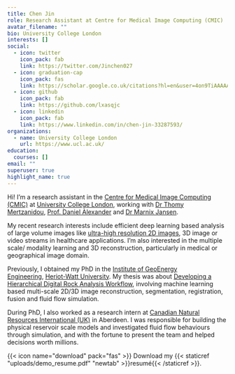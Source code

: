 ```yaml
---
title: Chen Jin
role: Research Assistant at Centre for Medical Image Computing (CMIC)
avatar_filename: ""
bio: University College London
interests: []
social:
  - icon: twitter
    icon_pack: fab
    link: https://twitter.com/Jinchen027
  - icon: graduation-cap
    icon_pack: fas
    link: https://scholar.google.co.uk/citations?hl=en&user=4on9TiAAAAAJ
  - icon: github
    icon_pack: fab
    link: https://github.com/lxasqjc
  - icon: linkedin
    icon_pack: fab
    link: https://www.linkedin.com/in/chen-jin-33287593/
organizations:
  - name: University College London
    url: https://www.ucl.ac.uk/
education:
  courses: []
email: ""
superuser: true
highlight_name: true
---
```

Hi! I’m a research assistant in the [Centre for Medical Image Computing (CMIC)](https://www.ucl.ac.uk/medical-image-computing/) at [University College London](https://www.ucl.ac.uk/), working with [Dr Thomy Mertzanidou](http://www0.cs.ucl.ac.uk/staff/T.Mertzanidou/), [Prof. Daniel Alexander](http://www0.cs.ucl.ac.uk/staff/d.alexander/) and [Dr Marnix Jansen](https://iris.ucl.ac.uk/iris/browse/profile?upi=MJJAN31).

My recent research interests include efficient deep learning based analysis of large volume images like [ultra-high resolution 2D images](https://arxiv.org/abs/2007.15124), 3D image or video streams in healthcare applications. I’m also interested in the multiple scale/ modality learning and 3D reconstruction, particularly in medical or geographical image domain.

Previously, I obtained my PhD in the [Institute of GeoEnergy Engineering](https://www.hw.ac.uk/uk/schools/energy-geoscience-infrastructure-society/research/ige.htm/), [Heriot-Watt University](https://www.hw.ac.uk/). My thesis was about [Developing a Hierarchical Digital Rock Analysis Workflow](https://core.ac.uk/download/pdf/199293389.pdf), involving machine learning based multi-scale 2D/3D image reconstruction, segmentation, registration, fusion and fluid flow simulation.

During PhD, I also worked as a research intern at [Canadian Natural Resources International (UK)](https://www.cnrl.com/) in Aberdeen. I was responsible for building the physical reservoir scale models and investigated fluid flow behaviours through simulation, and with the fortune to present the team and helped decisions worth millions.

{{< icon name="download" pack="fas" >}} Download my {{< staticref "uploads/demo_resume.pdf" "newtab" >}}resumé{{< /staticref >}}.